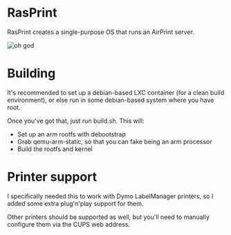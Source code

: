 # RasPrint

RasPrint creates a single-purpose OS that runs an AirPrint server.

![oh god](http://i.imgur.com/mSG1f72.jpg)

# Building

It's recommended to set up a debian-based LXC container (for a clean build environment), or else run in some debian-based system where you have root.

Once you've got that, just run build.sh. This will:

* Set up an arm rootfs with debootstrap
* Grab qemu-arm-static, so that you can fake being an arm processor
* Build the rootfs and kernel

# Printer support

I specifically needed this to work with Dymo LabelManager printers, so I added some extra plug'n'play support for them.

Other printers should be supported as well, but you'll need to manually configure them via the CUPS web address.
